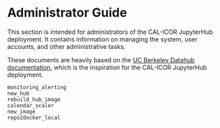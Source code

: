 # Administrator Guide

This section is intended for administrators of the CAL-ICOR JupyterHub
deployment. It contains information on managing the system, user accounts, and
other administrative tasks.

These documents are heavily based on the
[UC Berkeley Datahub documentation](https://docs.datahub.berkeley.edu/), which
is the inspiration for the CAL-ICOR JupyterHub deployment.

```{toctree}
monitoring_alerting
new_hub
rebuild_hub_image
calendar_scaler
new_image
repo2docker_local
```
